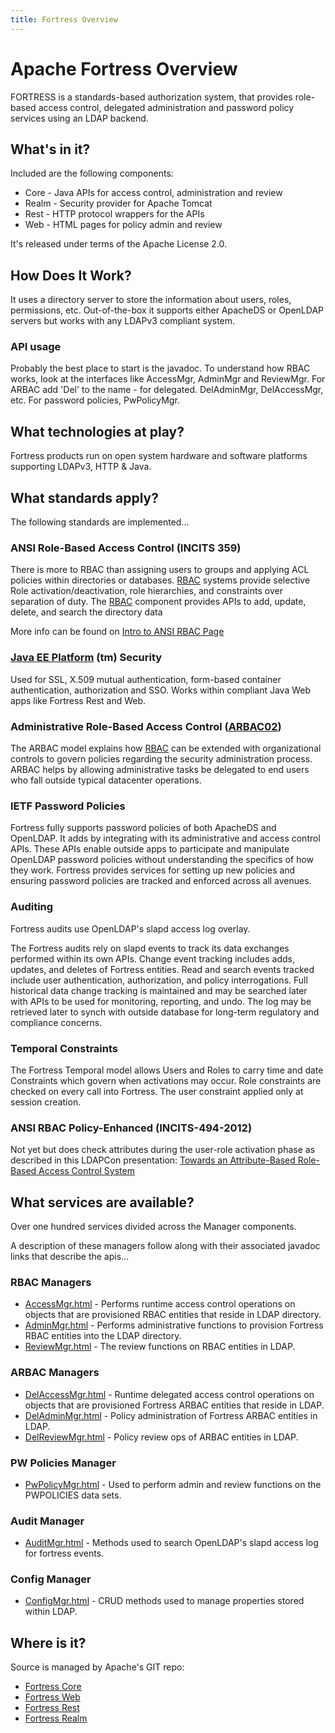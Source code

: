 ```yaml
---
title: Fortress Overview
---
```


# Apache Fortress Overview

FORTRESS is a standards-based authorization system, that provides role-based access control, delegated administration and password policy services using an LDAP backend.

## What's in it?  

Included are the following components:

* Core  - Java APIs for access control, administration and review
* Realm - Security provider for Apache Tomcat
* Rest  - HTTP protocol wrappers for the APIs
* Web   - HTML pages for policy admin and review

It's released under terms of the Apache License 2.0. 

## How Does It Work?

It uses a directory server to store the information about users, roles, permissions, etc.  Out-of-the-box it supports either ApacheDS or OpenLDAP servers but works with any LDAPv3 compliant system.

### API usage
Probably the best place to start is the javadoc.  To understand how RBAC works, look at the interfaces like AccessMgr, AdminMgr and ReviewMgr.  For ARBAC add 'Del' to the name - for delegated.  DelAdminMgr, DelAccessMgr, etc.  For password policies, PwPolicyMgr.

## What technologies at play?

Fortress products run on open system hardware and software platforms supporting LDAPv3, HTTP & Java.  

## What standards apply?

The following standards are implemented...

### ANSI Role-Based Access Control (INCITS 359) 

There is more to RBAC than assigning users to groups and applying ACL policies within directories or databases.  [RBAC](http://csrc.nist.gov/groups/SNS/rbac/documents/draft-rbac-implementation-std-v01.pdf) systems provide selective Role activation/deactivation, role hierarchies, and constraints over separation of duty.  The [RBAC](http://csrc.nist.gov/groups/SNS/rbac/documents/draft-rbac-implementation-std-v01.pdf) component provides APIs to add, update, delete, and search the directory data

More info can be found on [Intro to ANSI RBAC Page](user-guide/1-intro-rbac.html)

### [Java EE Platform](http://java.net/projects/javaee-spec/pages/Home) (tm) Security

Used for SSL, X.509 mutual authentication, form-based container authentication, authorization and SSO.  Works within compliant Java Web apps like Fortress Rest and Web.  

### Administrative Role-Based Access Control ([ARBAC02](http://profsandhu.com/journals/tissec/p113-oh.pdf))

The ARBAC model explains how [RBAC](http://csrc.nist.gov/groups/SNS/rbac/documents/draft-rbac-implementation-std-v01.pdf) can be extended with organizational controls to govern policies regarding the security administration process. ARBAC helps by allowing administrative tasks be delegated to end users who fall outside typical datacenter operations. 

### IETF Password Policies

Fortress fully supports password policies of both ApacheDS and OpenLDAP.  It adds by integrating with its administrative and access control APIs.  These APIs enable outside apps to participate and manipulate OpenLDAP password policies without understanding the specifics of how they work. Fortress provides services for setting up new policies and ensuring password policies are tracked and enforced across all avenues.

### Auditing

Fortress audits use OpenLDAP's slapd access log overlay.

The Fortress audits rely on slapd events to track its data exchanges performed within its own APIs.  Change event tracking includes adds, updates, and deletes of Fortress entities.  Read and search events tracked include user authentication, authorization, and policy interrogations.  Full historical data change tracking is maintained and may be searched later with APIs to be used for monitoring, reporting, and undo. The log may be retrieved later to synch with outside database for long-term regulatory and compliance concerns.  

### Temporal Constraints 

The Fortress Temporal model allows Users and Roles to carry time and date Constraints which govern when activations may occur. Role constraints are checked on every call into Fortress.  The user constraint applied only at session creation.

### ANSI RBAC Policy-Enhanced (INCITS-494-2012)

Not yet but does check attributes during the user-role activation phase as described in this LDAPCon presentation: [Towards an Attribute-Based Role-Based Access Control System](https://ldapcon.org/2019/wp-content/events/PGRNSN.htm)

## What services are available?

Over one hundred services divided across the Manager components.

A description of these managers follow along with their associated javadoc links that describe the apis...

### RBAC Managers

* [AccessMgr.html](https://directory.apache.org/fortress/gen-docs/latest/apidocs/org/apache/directory/fortress/core/AccessMgr.html) - Performs runtime access control operations on objects that are provisioned RBAC entities that reside in LDAP directory.
* [AdminMgr.html](https://directory.apache.org/fortress/gen-docs/latest/apidocs/org/apache/directory/fortress/core/AdminMgr.html) - Performs administrative functions to provision Fortress RBAC entities into the LDAP directory.
* [ReviewMgr.html](https://directory.apache.org/fortress/gen-docs/latest/apidocs/org/apache/directory/fortress/core/ReviewMgr.html) - The review functions on RBAC entities in LDAP.

### ARBAC Managers

* [DelAccessMgr.html](https://directory.apache.org/fortress/gen-docs/latest/apidocs/org/apache/directory/fortress/core/DelAccessMgr.html) - Runtime delegated access control operations on objects that are provisioned Fortress ARBAC entities that reside in LDAP.
* [DelAdminMgr.html](https://directory.apache.org/fortress/gen-docs/latest/apidocs/org/apache/directory/fortress/core/DelAdminMgr.html) - Policy administration of Fortress ARBAC entities in LDAP.
* [DelReviewMgr.html](https://directory.apache.org/fortress/gen-docs/latest/apidocs/org/apache/directory/fortress/core/DelReviewMgr.html) - Policy review ops of ARBAC entities in LDAP.

### PW Policies Manager

* [PwPolicyMgr.html](https://directory.apache.org/fortress/gen-docs/latest/apidocs/org/apache/directory/fortress/core/PwPolicyMgr.html) - Used to perform admin and review functions on the PWPOLICIES data sets.

### Audit Manager

* [AuditMgr.html](https://directory.apache.org/fortress/gen-docs/latest/apidocs/org/apache/directory/fortress/core/AuditMgr.html) - Methods used to search OpenLDAP's slapd access log for fortress events.

### Config Manager

* [ConfigMgr.html](https://directory.apache.org/fortress/gen-docs/latest/apidocs/org/apache/directory/fortress/core/ConfigMgr.html) - CRUD methods used to manage properties stored within LDAP.

## Where is it?

Source is managed by Apache's GIT repo:

* [Fortress Core](https://gitbox.apache.org/repos/asf/directory-fortress-core.git)
* [Fortress Web](https://gitbox.apache.org/repos/asf/directory-fortress-commander.git)
* [Fortress Rest](https://gitbox.apache.org/repos/asf/directory-fortress-enmasse.git)
* [Fortress Realm](https://gitbox.apache.org/repos/asf/directory-fortress-realm.git)
